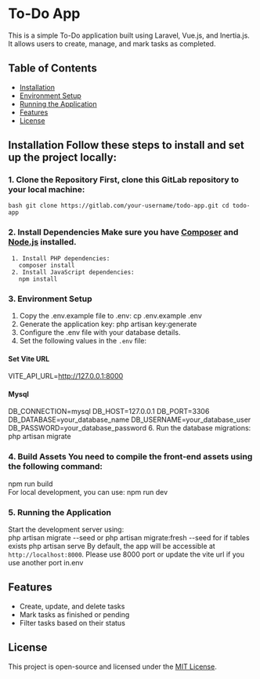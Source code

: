 # To-Do App 

This is a simple To-Do application built using Laravel, Vue.js, and Inertia.js. It allows users to create, manage, and mark tasks as completed. 

## Table of Contents 
- [Installation](#installation) 
- [Environment Setup](#environment-setup) 
- [Running the Application](#running-the-application) 
- [Features](#features) 
- [License](#license) 

## Installation Follow these steps to install and set up the project locally: 
### 1. Clone the Repository First, clone this GitLab repository to your local machine:

 `bash git clone https://gitlab.com/your-username/todo-app.git cd todo-app ` 
 ### 2. Install Dependencies Make sure you have [Composer](https://getcomposer.org/) and [Node.js](https://nodejs.org/) installed. 
     1. Install PHP dependencies: 
       composer install
     2. Install JavaScript dependencies: 
       npm install
### 3. Environment Setup 
   1. Copy the .env.example file to .env: cp .env.example .env
   2. Generate the application key: php artisan key:generate
   3. Configure the .env file with your database details.
   4. Set the following values in the `.env` file:

   #### Set Vite URL
   VITE_API_URL=http://127.0.0.1:8000 
   
   #### Mysql
   DB_CONNECTION=mysql DB_HOST=127.0.0.1
   DB_PORT=3306
   DB_DATABASE=your_database_name
   DB_USERNAME=your_database_user
   DB_PASSWORD=your_database_password
   6. Run the database migrations: php artisan migrate
   
### 4. Build Assets You need to compile the front-end assets using the following command: 
npm run build  
For local development, you can use: 
npm run dev

### 5. Running the Application 
Start the development server using:  
php artisan migrate --seed or php artisan migrate:fresh --seed for if tables exists
php artisan serve 
By default, the app will be accessible at `http://localhost:8000`. Please use 8000 port or update the vite url if you use another port in.env  

## Features 
- Create, update, and delete tasks
- Mark tasks as finished or pending
- Filter tasks based on their status
  
## License 
This project is open-source and licensed under the [MIT License](LICENSE).
